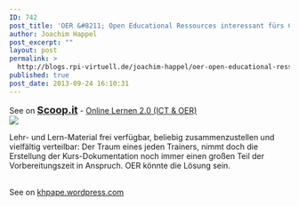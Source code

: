 ```yaml
---
ID: 742
post_title: 'OER &#8211; Open Educational Ressources interessant fürs Corporate Learning? #OERde13'
author: Joachim Happel
post_excerpt: ""
layout: post
permalink: >
  http://blogs.rpi-virtuell.de/joachim-happel/oer-open-educational-ressources-interessant-fuers-corporate-learning-oerde13/
published: true
post_date: 2013-09-24 16:10:31
---
```

See on <a style='font-weight: bold; font-size: 18px;' href='http://www.scoop.it/t/online-lernen-2-0/p/4008150501/oer-open-educational-ressources-interessant-furs-corporate-learning-oerde13'>Scoop.it</a> - <a href='http://www.scoop.it/t/online-lernen-2-0'>Online Lernen 2.0 (ICT & OER)</a><br/><a href='http://www.scoop.it/t/online-lernen-2-0/p/4008150501/oer-open-educational-ressources-interessant-furs-corporate-learning-oerde13'><img src='http://img.scoop.it/9k7iabw7wX6FcTa3N5rRxDl72eJkfbmt4t8yenImKBXEejxNn4ZJNZ2ss5Ku7Cxt'/></a><br/><p>Lehr- und Lern-Material frei verf&uuml;gbar, beliebig zusammenzustellen und vielf&auml;ltig verteilbar: Der Traum eines jeden Trainers, nimmt doch die Erstellung der Kurs-Dokumentation noch immer einen gro&szlig;en Teil der Vorbereitungszeit in Anspruch. OER k&ouml;nnte die L&ouml;sung sein.</p><br/>See on <a href='http://khpape.wordpress.com/2013/09/16/oer-open-educational-ressources-interessant-furs-corporate-learning/'>khpape.wordpress.com</a>